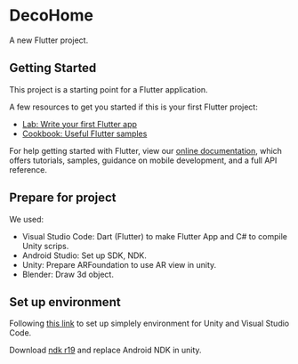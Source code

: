 # DecoHome

A new Flutter project.

## Getting Started

This project is a starting point for a Flutter application.

A few resources to get you started if this is your first Flutter project:

- [Lab: Write your first Flutter app](https://flutter.dev/docs/get-started/codelab)
- [Cookbook: Useful Flutter samples](https://flutter.dev/docs/cookbook)

For help getting started with Flutter, view our
[online documentation](https://flutter.dev/docs), which offers tutorials,
samples, guidance on mobile development, and a full API reference.

## Prepare for project

We used:
- Visual Studio Code: Dart (Flutter) to make Flutter App and C# to compile Unity scrips.
- Android Studio: Set up SDK, NDK.
- Unity: Prepare ARFoundation to use AR view in unity.
- Blender: Draw 3d object.

## Set  up environment

Following [this link](https://pub.dev/packages/flutter_unity_widget) to set up simplely
environment for Unity and Visual Studio Code.

Download [ndk r19](https://dl.google.com/android/repository/android-ndk-r19-windows-x86_64.zip)
and replace Android NDK in unity.
